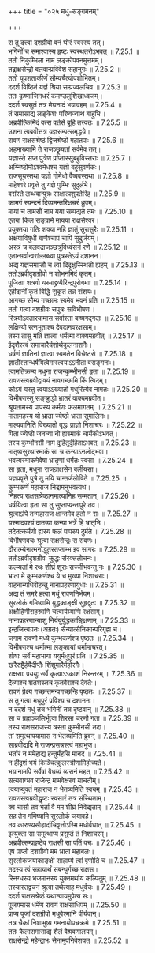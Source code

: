 +++
title = "०२५ मधु-सङ्गमनम्"

+++


  
स तु दत्त्वा दशग्रीवो वनं घोरं स्वरस्य तत्।  
भगिनीं च समाश्वास्य हृष्टः स्वस्थतरोऽभवत् ॥ 7.25.1 ॥   
ततो निकुम्भिला नाम लङ्कोपवनमुत्तमम्।  
तद्राक्षसेन्द्रो बलवान्प्रविवेश सहानुगः ॥ 7.25.2 ॥   
ततो यूपशताकीर्णं सौम्यचैत्योपशोभितम्।  
ददर्श विष्ठितं यज्ञं श्रिया सम्प्रज्वलन्निव ॥ 7.25.3 ॥   
ततः कृष्णाजिनधरं कमण्डलुशिखाध्वजम्।  
ददर्श स्वसुतं तत्र मेघनादं भयावहम् ॥ 7.25.4 ॥   
तं समासाद्य लङ्केशः परिष्वज्वाथ बाहुभिः।  
अब्रवीत्किमिदं वत्स वर्तसे ब्रूहि तत्त्वतः ॥ 7.25.5 ॥   
उशना त्वब्रवीत्तत्र यज्ञसम्पत्समृद्धये।  
रावणं राक्षसश्रेष्ठं द्विजश्रेष्ठो महातपाः ॥ 7.25.6 ॥   
अहमाख्यामि ते राजञ्छ्रूयतां सर्वमेव तत्।  
यज्ञास्ते सप्त पुत्रेण प्राप्तास्सुबहुविस्तराः ॥ 7.25.7 ॥   
अग्निष्टोमोऽश्वमेधश्च यज्ञो बहुसुवर्णकः।  
राजसूयस्तथा यज्ञो गोमेधो वैष्ववस्तथा ॥ 7.25.8 ॥   
माहेश्वरे प्रवृत्ते तु यज्ञे पुम्भिः सुदुर्लभे।  
वरांस्ते लब्धवान्पुत्रः साक्षात्पशुपतेरिह ॥ 7.25.9 ॥   
कामगं स्यन्दनं दिव्यमन्तरिक्षचरं ध्रुवम्।  
मायां च तामसीं नाम यया सम्पद्यते तमः ॥ 7.25.10 ॥   
एतया किल सङ्ग्रामे मायया राक्षसेश्वर।  
प्रयुक्तया गतिः शक्या नहि ज्ञातुं सुरासुरैः ॥ 7.25.11 ॥   
अक्षयाविषुधी बाणैश्चापं चापि सुदुर्जयम्।  
अस्त्रं च बलवद्राजञ्छत्रुविध्वंसनं रणे ॥ 7.25.12 ॥   
एतान्सर्वान्वरांल्लब्ध्वा पुत्रस्तेऽयं दशानन।  
अद्य यज्ञसमाप्तौ च त्वां दिदृक्षुस्स्थितो ह्यहम् ॥ 7.25.13 ॥   
ततोऽब्रवीदृशग्रीवो न शोभनमिदं कृतम्।  
पूजिताः शत्रवो यस्माद्द्रव्यैरिन्द्रपुरोगमाः ॥ 7.25.14 ॥   
एहीदानीं कृतं विद्धि सुकृतं तन्न संशयः।  
आगच्छ सौम्य गच्छामः स्वमेव भवनं प्रति ॥ 7.25.15 ॥   
ततो गत्वा दशग्रीवः सपुत्रः सविभीषणः।  
स्त्रियोऽवतारयामास सर्वास्ता बाष्पगद्गदाः ॥ 7.25.16 ॥   
लक्षिण्यो रत्नभूताश्च देवदानवरक्षसाम्।  
तस्य तासु मतिं ज्ञात्वा धर्मत्मा वाक्यमब्रवीत् ॥ 7.25.17 ॥   
ईदृशैस्त्वं समाचारैर्यशोर्थकुलनाशनैः।  
धर्षणं ज्ञातिनां ज्ञात्वा स्वमतेन विचेष्टसे ॥ 7.25.18 ॥   
ज्ञातींस्तान्धर्षयित्वेमास्त्वयाऽऽनीता वराङ्गनाः।  
त्वामतिक्रम्य मधुना राजन्कुम्भीनसी हृता ॥ 7.25.19 ॥   
रावणस्त्वब्रवीद्वाक्यं नावगच्छामि किं त्विदम्।  
कोऽयं यस्तु त्वयाऽऽख्यातो मधुरित्येव नामतः ॥ 7.25.20 ॥   
विभीषणस्तु सङ्क्रुद्धो भ्रातरं वाक्यमब्रवीत्।  
श्रूयतामस्य पापस्य कर्मणः फलमागतम् ॥ 7.25.21 ॥   
मातामहस्य यो भ्राता ज्येष्ठो भ्राता सुमालिनः।  
माल्यवानिति विख्यातो वृद्धः प्राज्ञो निशाचरः ॥ 7.25.22 ॥   
पिता ज्येष्ठो जनन्या नो ह्यस्माकं चार्यकोऽभवत्।  
तस्य कुम्भीनसी नाम दुहितुर्दुहिताऽभवत् ॥ 7.25.23 ॥   
मातृष्वसुरथास्माकं सा च कन्याऽनलोद्भवा।  
भवत्यस्माकमेवैषा भ्रातृणां धर्मतः स्वसा ॥ 7.25.24 ॥   
सा हृता, मधुना राजन्राक्षसेन बलीयसा।  
यज्ञप्रवृत्ते पुत्रे तु मयि चान्तर्जलोषिते ॥ 7.25.25 ॥   
कुम्भकर्णे महाराज निद्रामनुभवत्यथ।  
निहत्य राक्षसश्रेष्ठानमात्यानिह सम्मतान् ॥ 7.25.26 ॥   
धर्षयित्वा हृता सा तु सुप्ताप्यन्तःपुरे तव।  
श्रुत्वाऽपि तन्महाराज क्षान्तमेव हतो न सः ॥ 7.25.27 ॥   
यस्मादवश्यं दातव्या कन्या भर्त्रे हि भ्रातृभिः।  
तदेतत्कर्मणो ह्यस्य फलं पापस्य दुर्मते ॥ 7.25.28 ॥   
विभीषणवचः श्रुत्वा राक्षसेन्द्रः स रावणः।  
दौरात्म्येनात्मनोद्धूतस्तप्ताम्भ इव सागरः ॥ 7.25.29 ॥   
ततोऽब्रवीदृशग्रीवः क्रुद्धः संरक्तलोचनः।  
कल्प्यतां मे रथः शीघ्रं शूराः सज्जीभवन्तु नः ॥ 7.25.30 ॥   
भ्राता मे कुम्भकर्णश्च ये च मुख्या निशाचराः।  
वाहनान्यधिरोहन्तु नानाप्रहरणायुधाः ॥ 7.25.31 ॥   
अद्य तं समरे हत्वा मधुं रावणनिर्भयम्।  
सुरलोकं गमिष्यामि युद्धकाङ्क्षी सुहृद्वृतः ॥ 7.25.32 ॥   
अक्षौहिणीसहस्राणि चत्वार्यग्र्याणि रक्षसाम्।  
नानाप्रहरणान्याशु निर्ययुर्युद्धकाङ्क्षिणाम् ॥ 7.25.33 ॥   
इन्द्रजित्त्वग्रतः (अग्रतः) सैन्यात्सैनिकान्परिगृह्य च।  
जगाम रावणो मध्ये कुम्भकर्णश्च पृष्ठतः ॥ 7.25.34 ॥   
विभीषणश्च धर्मात्मा लङ्कायां धर्मामाचरत्।  
शोषाः सर्वे महाभागा ययुर्मधुपुरं प्रति ॥ 7.25.35 ॥   
खरैरुष्ट्रैर्हयैर्दीप्तैः शिंशुमारैर्महोरगैः।  
राक्षसाः प्रययुः सर्वे कृत्वाऽऽकाशं निरन्तरम् ॥ 7.25.36 ॥   
दैत्याश्च शतशस्तत्र कृतवैराश्च दैवतैः।  
रावणं प्रेक्ष्य गच्छन्तमन्वगच्छन्हि पृष्ठतः ॥ 7.25.37 ॥   
स तु गत्वा मधुपुरं प्रविश्य च दशाननः।  
न ददर्श मधुं तत्र भगिनीं तत्र दृष्टवान् ॥ 7.25.38 ॥   
सा च प्रह्वाञ्जलिर्भूत्वा शिरसा चरणौ गता ॥ 7.25.39 ॥   
तस्य राक्षसराजस्य त्रस्ता कुम्भीनसी तदा।  
तां समुत्थापयामास न भेतव्यमिति ब्रुवन् ॥ 7.25.40 ॥   
साब्रवीद्यदि मे राजन्प्रसन्नस्त्वं महाभुज।  
भर्तारं न ममेहाद्य हन्तुर्महसि मानद ॥ 7.25.41 ॥   
न हीदृशं भयं किञ्चित्कुलस्त्रीणामिहोच्यते।  
भयानामपि सर्वेषां वैधव्यं व्यसनं महत् ॥ 7.25.42 ॥   
सत्यवाग्भव राजेन्द्र मामवेक्षस्व याचतीम्।  
त्वयाप्युक्तं महाराज न भेतव्यमिति स्वयम् ॥ 7.25.43 ॥   
रावणस्त्वब्रवीद्धृष्टः स्वसारं तत्र संस्थिताम्।  
क्व चासौ तव भर्ता वै मम शीघ्रं निवेद्यताम् ॥ 7.25.44 ॥   
सह तेन गमिष्यामि सुरलोकं जयावहे।  
तव कारुण्यसौहार्दान्निवृत्तोऽस्मि मधोर्वधात् ॥ 7.25.45 ॥   
इत्युक्ता सा समुत्थाप्य प्रसुप्तं तं निशाचरम्।  
अब्रवीत्सम्प्रहृष्टेव राक्षसी सा पतिं वचः ॥ 7.25.46 ॥   
एष प्राप्तो दशग्रीवो मम भ्राता महाबलः।  
सुरलोकजयाकाङ्क्षी साहाय्ये त्वां वृणोति च ॥ 7.25.47 ॥   
तदस्य त्वं सहायार्थं सबन्धुर्गच्छ राक्षस।  
स्निग्धस्य भजमानस्य युक्तमर्थाय कल्पितुम् ॥ 7.25.48 ॥   
तस्यास्तद्वचनं श्रुत्वा तथेत्याह मधुर्वचः ॥ 7.25.49 ॥   
ददर्श राक्षसश्रेष्ठं यथान्यायमुपेत्य सः।  
पूजयमास धर्मेण रावणं राक्षसाधिपम् ॥ 7.25.50 ॥   
प्राप्य पूजां दशग्रीवो मधुवेश्मानि वीर्यवान्।  
तत्र चैकां निशामुष्य गमनायोपचक्रमे ॥ 7.25.51 ॥   
ततः कैलासमासाद्य शैलं वैश्रवणालयम्।  
राक्षसेन्द्रो महेन्द्राभः सेनामुपनिवेशयत् ॥ 7.25.52 ॥   
